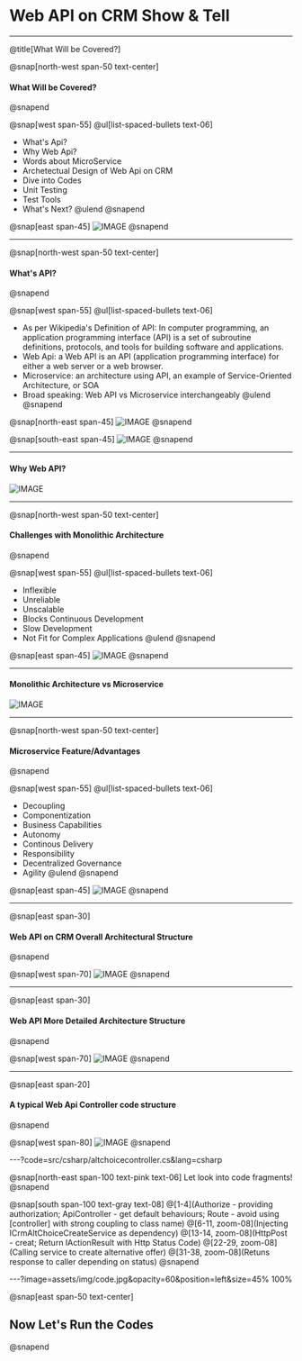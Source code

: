 # Web API on CRM **Show & Tell**

---
@title[What Will be Covered?]

@snap[north-west span-50 text-center]
#### What Will be Covered?
@snapend

@snap[west span-55]
@ul[list-spaced-bullets text-06]
- What's Api?
- Why Web Api?
- Words about MicroService
- Archetectual Design of Web Api on CRM
- Dive into Codes
- Unit Testing
- Test Tools
- What's Next?
@ulend
@snapend

@snap[east span-45]
![IMAGE](assets/img/conference.png)
@snapend

---
@snap[north-west span-50 text-center]
#### What's API?
@snapend

@snap[west span-55]
@ul[list-spaced-bullets text-06]
- As per Wikipedia's Definition of API: In computer programming, an application programming interface (API) is a set of subroutine definitions, protocols, and tools for building software and applications.
- Web Api: a Web API is an API (application programming interface) for either a web server or a web browser.
- Microservice: an architecture using API, an example of Service-Oriented Architecture, or SOA
- Broad speaking: Web API vs Microservice interchangeably
@ulend
@snapend

@snap[north-east span-45]
![IMAGE](assets/img/web-api/api-1.jpg)
@snapend

@snap[south-east span-45]
![IMAGE](assets/img/web-api/web-api-1.png)
@snapend

---

#### Why Web API?

![IMAGE](assets/img/web-api/why-question-mark-2.jpg)

---

@snap[north-west span-50 text-center]
#### Challenges with Monolithic Architecture
@snapend

@snap[west span-55]
@ul[list-spaced-bullets text-06]
- Inflexible
- Unreliable
- Unscalable
- Blocks Continuous Development
- Slow Development
- Not Fit for Complex Applications 
@ulend
@snapend

@snap[east span-45]
![IMAGE](assets/img/web-api/challenges-of-monolithic-1.png)
@snapend

---

#### Monolithic Architecture vs Microservice

![IMAGE](assets/img/web-api/Monolithic-app-vs-Microservices-1.png)

---

@snap[north-west span-50 text-center]
#### Microservice Feature/Advantages
@snapend

@snap[west span-55]
@ul[list-spaced-bullets text-06]
- Decoupling
- Componentization
- Business Capabilities
- Autonomy
- Continous Delivery
- Responsibility
- Decentralized Governance
- Agility
@ulend
@snapend

@snap[east span-45]
![IMAGE](assets/img/web-api/Microservices-Features-1.png)
@snapend

---

@snap[east span-30]
#### Web API on CRM Overall Architectural Structure
@snapend

@snap[west span-70]
![IMAGE](assets/img/web-api/Web-Appi-Architectural-Structure-1.png)
@snapend

---

@snap[east span-30]
#### Web API More Detailed Architecture Structure
@snapend

@snap[west span-70]
![IMAGE](assets/img/web-api/web-api-architectural-structure-2.png)
@snapend

---

@snap[east span-20]
#### A typical Web Api Controller code structure
@snapend

@snap[west span-80]
![IMAGE](assets/img/web-api/altchoicecontroller.png)
@snapend


---?code=src/csharp/altchoicecontroller.cs&lang=csharp

@snap[north-east span-100 text-pink text-06]
Let look into code fragments!
@snapend

@snap[south span-100 text-gray text-08]
@[1-4](Authorize - providing authorization; ApiController - get default behaviours; Route - avoid using [controller] with strong coupling to class name)
@[6-11, zoom-08](Injecting ICrmAltChoiceCreateService as dependency)
@[13-14, zoom-08](HttpPost - creat; Return IActionResult with Http Status Code)
@[22-29, zoom-08](Calling service to create alternative offer)
@[31-38, zoom-08](Retuns response to caller depending on status)
@snapend


---?image=assets/img/code.jpg&opacity=60&position=left&size=45% 100%

@snap[east span-50 text-center]
## Now Let's **Run** the Codes
@snapend

